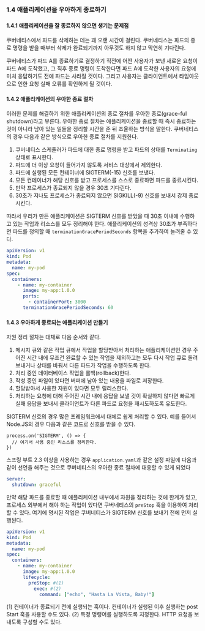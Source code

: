 ### 1.4 애플리케이션을 우아하게 종료하기

#### 1.4.1 애플리케이션을 잘 종료하지 않으면 생기는 문제점

쿠버네티스에서 파드를 삭제하는 데는 꽤 오랜 시간이 걸린다. 쿠버네티스는 파드의 종료 명령을 받을 때부터 삭제가 완료되기까지 아무것도 하지 않고 막연히 기다린다.

쿠버네티스가 파드 A를 종료하기로 결정하기 직전에 어떤 사용자가 보낸 새로운 요청이 파드 A에 도착했고, 그 직후 종료 명령이 도착한다면 파드 A에 도착한 사용자의 요청에 미처 응답하기도 전에 파드는 사라질 것이다. 그리고 사용자는 클라이언트에서 타임아웃으로 인한 요청 실패 오류를 확인하게 될 것이다.

#### 1.4.2 애플리케이션의 우아한 종료 절차

이러한 문제를 해결하기 위한 애플리케이션의 종료 절차를 우아한 종료(grace-ful shutdown)라고 부른다. 우아한 종료 절차는 애플리케이션을 종료할 때 즉시 종료하는 것이 아니라 남아 있는 일들을 정리할 시간을 준 뒤 조율하는 방식을 말한다. 쿠버네티스의 경우 다음과 같은 방식으로 우아한 종료 절차를 지원한다.

1. 쿠버네티스 스케줄러가 파드에 대한 종료 명령을 받고 파드의 상태를 `Terminating` 상태로 표시한다.
2. 파드에 더 이상 요청이 들어가지 않도록 서비스 대상에서 제외한다.
3. 파드에 실행된 모든 컨테이너에 SIGTERM(-15) 신호를 보낸다.
4. 모든 컨테이너가 해당 신호를 받고 프로세스를 스스로 종료하면 파드를 종료시킨다.
5. 만약 프로세스가 종료되지 않을 경우 30초 기다린다.
6. 30초가 지나도 프로세스가 종료되지 않으면 SIGKILL(-9) 신호를 보내서 강제 종료시킨다.

따라서 우리가 만든 애플리케이션은 SIGTERM 신호를 받았을 때 30초 이내에 수행하고 있는 작업과 리소스를 모두 정리해야 한다. 애플리케이션의 성격상 30초가 부족하다면 파드를 정의할 때 `terminationGracePeriodSeconds` 항목을 추가하여 늘려줄 수 있다.

```yaml
apiVersion: v1
kind: Pod
metadata:
  name: my-pod
spec:
  containers:
    - name: my-container
      image: my-app:1.0.0
      ports:
        - containerPort: 3000
      terminationGracePeriodSeconds: 60
```

#### 1.4.3 우아하게 종료되는 애플리케이션 만들기

자원 정리 절차는 대채로 다음 순서와 같다.

1. 메시지 큐와 같은 작업 큐에서 작업을 할당받아서 처리하는 애플리케이션인 경우 주어진 시간 내에 무조건 완료할 수 있는 작업을 제외하고는 모두 다시 작업 큐로 돌려보내거나 상태를 바꿔서 다른 파드가 작업을 수행하도록 한다.
2. 처리 중인 데이터베이스 작업을 롤백(rollback)한다.
3. 작성 중인 파일이 있다면 버퍼에 남아 있는 내용을 파일로 저장한다.
4. 할당받아서 사용한 자원이 있다면 모두 릴리스한다.
5. 처리하는 요청에 대해 주어진 시간 내에 응답을 보낼 것이 확실하지 않다면 빠르게 실패 응답을 보내서 클라이언트가 다른 파드로 요청을 재시도하도록 유도한다.

SIGTERM 신호의 경우 많은 프레임워크에서 대체로 쉽게 처리할 수 있다. 예를 들어서 Node.JS의 경우 다음과 같은 코드로 신호를 받을 수 있다.

```
process.on('SIGTERM', () => {
  // 여기서 사용 중인 리소스를 정리한다.
})
```

스프링 부트 2.3 이상을 사용하는 경우 `application.yaml`과 같은 설정 파일에 다음과 같이 선언을 해주는 것으로 쿠버네티스의 우아한 종료 절차에 대응할 수 있게 되었다

```yaml
server:
  shutdown: graceful
```

만약 해당 파드를 종료할 때 애플리케이션 내부에서 자원을 정리하는 것에 한계가 있고, 프로세스 외부에서 해야 하는 작업이 있다면 쿠버네티스의 `preStop` 훅을 이용하여 처리할 수 있다. 여기에 명시된 작업은 쿠버네티스가 SIGTERM 신호를 보내기 전에 먼저 실행된다.

```yaml
apiVersion: v1
kind: Pod
metadata:
  name: my-pod
spec:
  containers:
    - name: my-container
      image: my-app:1.0.0
      lifecycle:
        preStop: #(1)
          exec: #(2)
            command: ["echo", "Hasta La Vista, Baby!"]
```

(1) 컨테이너가 종료되기 전에 실행되는 훅이다. 컨테이너가 실행된 이후 실행하는 post Start 훅을 사용할 수도 있다.
(2) 특정 명령어를 실행하도록 지정한다. HTTP 요청을 보내도록 구성할 수도 있다.
